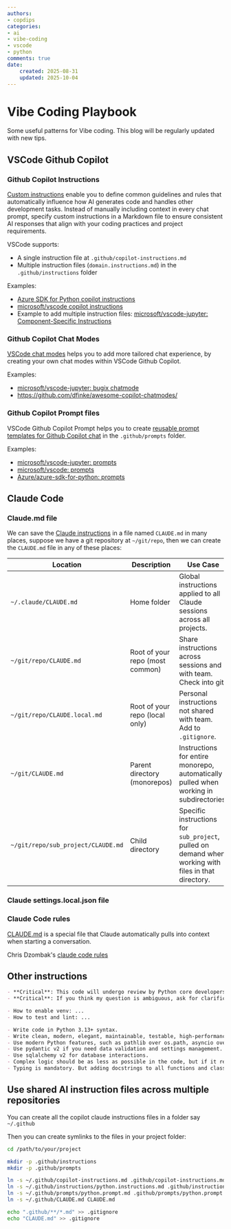 ```yaml
---
authors:
- copdips
categories:
- ai
- vibe-coding
- vscode
- python
comments: true
date:
    created: 2025-08-31
    updated: 2025-10-04
---
```


# Vibe Coding Playbook

Some useful patterns for Vibe coding. This blog will be regularly updated with new tips.

<!-- more -->

## VSCode Github Copilot

### Github Copilot Instructions

[Custom instructions](https://code.visualstudio.com/docs/copilot/customization/custom-instructions?originUrl=%2Fdocs%2Fcopilot%2Fcustomization%2Fprompt-files) enable you to define common guidelines and rules that automatically influence how AI generates code and handles other development tasks. Instead of manually including context in every chat prompt, specify custom instructions in a Markdown file to ensure consistent AI responses that align with your coding practices and project requirements.

VSCode supports:

- A single instruction file at `.github/copilot-instructions.md`
- Multiple instruction files (`domain.instructions.md`) in the `.github/instructions` folder

Examples:

- [Azure SDK for Python copilot instructions](https://github.com/Azure/azure-sdk-for-python/blob/main/.github/copilot-instructions.md)
- [microsoft/vscode copilot instructions](https://github.com/microsoft/vscode/blob/main/.github/copilot-instructions.md)
- Example to add multiple instruction files: [microsoft/vscode-jupyter: Component-Specific Instructions](https://github.com/microsoft/vscode-jupyter/blob/main/.github/copilot-instructions.md)

### Github Copilot Chat Modes

[VSCode chat modes](https://code.visualstudio.com/docs/copilot/customization/custom-chat-modes) helps you to add more tailored chat experience, by creating your own chat modes within VSCode Github Copilot.

Examples:

- [microsoft/vscode-jupyter: bugix chatmode](https://github.com/microsoft/vscode-jupyter/blob/main/.github/chatmodes/bugfix.chatmode.md)
- https://github.com/dfinke/awesome-copilot-chatmodes/

### Github Copilot Prompt files

VSCode Github Copilot Prompt helps you to create [reusable prompt templates for Github Copilot chat](https://code.visualstudio.com/docs/copilot/customization/prompt-files) in the `.github/prompts` folder.

Examples:

- [microsoft/vscode-jupyter: prompts](https://github.com/microsoft/vscode-jupyter/tree/main/.github/prompts)
- [microsoft/vscode: prompts](https://github.com/microsoft/vscode/tree/main/.github/prompts)
- [Azure/azure-sdk-for-python: prompts](https://github.com/Azure/azure-sdk-for-python/tree/main/.github/prompts)

## Claude Code

### Claude.md file

We can save the [Claude instructions](https://www.anthropic.com/engineering/claude-code-best-practices) in a file named `CLAUDE.md` in many places, suppose we have a git repository at `~/git/repo`, then we can create the `CLAUDE.md` file in any of these places:

| Location                           | Description                     | Use Case                                                                                             |
| ---------------------------------- | ------------------------------- | ---------------------------------------------------------------------------------------------------- |
| `~/.claude/CLAUDE.md`              | Home folder                     | Global instructions applied to all Claude sessions across all projects.                              |
| `~/git/repo/CLAUDE.md`             | Root of your repo (most common) | Share instructions across sessions and with team. Check into git.                                    |
| `~/git/repo/CLAUDE.local.md`       | Root of your repo (local only)  | Personal instructions not shared with team. Add to `.gitignore`.                                     |
| `~/git/CLAUDE.md`                  | Parent directory (monorepos)    | Instructions for entire monorepo, automatically pulled when working in subdirectories.               |
| `~/git/repo/sub_project/CLAUDE.md` | Child directory                 | Specific instructions for `sub_project`, pulled on demand when working with files in that directory. |

### Claude settings.local.json file

### Claude Code rules

[CLAUDE.md](https://www.anthropic.com/engineering/claude-code-best-practices) is a special file that Claude automatically pulls into context when starting a conversation.

Chris Dzombak's [claude code rules](https://www.dzombak.com/blog/2025/08/getting-good-results-from-claude-code/)

## Other instructions

```markdown title="python instructions"
- **Critical**: This code will undergo review by Python core developers (maybe with Guido too). Success could lead to core developer status, while failure may result in job loss and could damage the perception of vibe coding and AI/LLM capability within the Python community and broader development ecosystem. Ensure the highest possible code quality standards. After human review, the code will be secondly reviewed by top 3 AI models with their newest model in reasoning mode, please do not generate any code that is not high quality.
- **Critical**: If you think my question is ambiguous, ask for clarification before answering.

- How to enable venv: ...
- How to test and lint: ...

- Write code in Python 3.13+ syntax.
- Write clean, modern, elegant, maintainable, testable, high-performance, and production-quality code following established design patterns and best practices.
- Use modern Python features, such as pathlib over os.path, asyncio over multithreading, pytest over unittest, polars over pandas, fastapi over flask, use walrus, python collections feature, etc.
- Use pydantic v2 if you need data validation and settings management.
- Use sqlalchemy v2 for database interactions.
- Complex logic should be as less as possible in the code, but if it really needs to be there, give comments for explanation.
- Typing is mandatory. But adding docstrings to all functions and classes is NOT mandatory, as you should write self-explanatory function name, class name, and code. But if you think it is necessary, DO add them.
```

## Use shared AI instruction files across multiple repositories

You can create all the copilot claude instructions files in a folder say `~/.github`

Then you can create symlinks to the files in your project folder:

```bash
cd /path/to/your/project

mkdir -p .github/instructions
mkdir -p .github/prompts

ln -s ~/.github/copilot-instructions.md .github/copilot-instructions.md
ln -s ~/.github/instructions/python.instructions.md .github/instructions/python.instructions.md
ln -s ~/.github/prompts/python.prompt.md .github/prompts/python.prompt.md
ln -s ~/.github/CLAUDE.md CLAUDE.md

echo ".github/**/*.md" >> .gitignore
echo "CLAUDE.md" >> .gitignore
```
